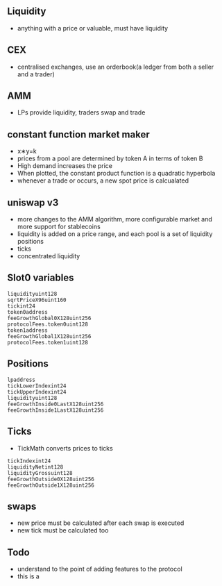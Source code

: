 ## Liquidity

- anything with a price or valuable, must have liquidity

## CEX

- centralised exchanges, use an orderbook(a ledger from both a seller and a trader)

## AMM

- LPs provide liquidity, traders swap and trade

## constant function market maker

- x∗y=k
- prices from a pool are determined by token A in terms of token B
- High demand increases the price
- When plotted, the constant product function is a quadratic hyperbola
- whenever a trade or occurs, a new spot price is calcualated

## uniswap v3

- more changes to the AMM algorithm, more configurable market and more support for stablecoins
- liquidity is added on a price range, and each pool is a set of liquidity positions
- ticks
- concentrated liquidity

## Slot0 variables

```
liquidityuint128
sqrtPriceX96uint160
tickint24
token0address
feeGrowthGlobal0X128uint256
protocolFees.token0uint128
token1address
feeGrowthGlobal1X128uint256
protocolFees.token1uint128
```

## Positions

```
lpaddress
tickLowerIndexint24
tickUpperIndexint24
liquidityuint128
feeGrowthInside0LastX128uint256
feeGrowthInside1LastX128uint256
```

## Ticks

- TickMath converts prices to ticks

```
tickIndexint24
liquidityNetint128
liquidityGrossuint128
feeGrowthOutside0X128uint256
feeGrowthOutside1X128uint256
```

## swaps

- new price must be calculated after each swap is executed
- new tick must be calculated too

## Todo

- understand to the point of adding features to the protocol
- this is a
